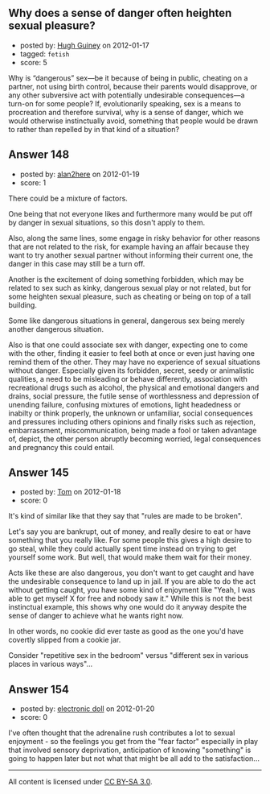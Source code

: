 ## Why does a sense of danger often heighten sexual pleasure?

- posted by: [Hugh Guiney](https://stackexchange.com/users/-1/155-hugh-guiney) on 2012-01-17
- tagged: `fetish`
- score: 5

Why is “dangerous” sex—be it because of being in public, cheating on a partner, not using birth control, because their parents would disapprove, or any other subversive act with potentially undesirable consequences—a turn-on for some people? If, evolutionarily speaking, sex is a means to procreation and therefore survival, why is a sense of danger, which we would otherwise instinctually avoid, something that people would be drawn to rather than repelled by in that kind of a situation?


## Answer 148

- posted by: [alan2here](https://stackexchange.com/users/-1/174-alan2here) on 2012-01-19
- score: 1

There could be a mixture of factors.

One being that not everyone likes and furthermore many would be put off by danger in sexual situations, so this dosn't apply to them.

Also, along the same lines, some engage in risky behavior for other reasons that are not related to the risk, for example having an affair because they want to try another sexual partner without informing their current one, the danger in this case may still be a turn off.

Another is the excitement of doing something forbidden, which may be related to sex such as kinky, dangerous sexual play or not related, but for some heighten sexual pleasure, such as cheating or being on top of a tall building.

Some like dangerous situations in general, dangerous sex being merely another dangerous situation.

Also is that one could associate sex with danger, expecting one to come with the other, finding it easier to feel both at once or even just having one remind them of the other. They may have no experience of sexual situations without danger. Especially given its forbidden, secret, seedy or animalistic qualities, a need to be misleading or behave differently, association with recreational drugs such as alcohol, the physical and emotional dangers and drains, social pressure, the futile sense of worthlessness and depression of unending failure, confusing mixtures of emotions, light headedness or inabilty or think properly, the unknown or unfamiliar, social consequences and pressures including others opinions and finally risks such as rejection, embarrassment, miscommunication, being made a fool or taken advantage of, depict, the other person abruptly becoming worried, legal consequences and pregnancy this could entail.


## Answer 145

- posted by: [Tom](https://stackexchange.com/users/-1/145-tom) on 2012-01-18
- score: 0

It's kind of similar like that they say that "rules are made to be broken".

Let's say you are bankrupt, out of money, and really desire to eat or have something that you really like. For some people this gives a high desire to go steal, while they could actually spent time instead on trying to get yourself some work. But well, that would make them wait for their money.

Acts like these are also dangerous, you don't want to get caught and have the undesirable consequence to land up in jail. If you are able to do the act without getting caught, you have some kind of enjoyment like "Yeah, I was able to get myself X for free and nobody saw it." While this is not the best instinctual example, this shows why one would do it anyway despite the sense of danger to achieve what he wants right now.

In other words, no cookie did ever taste as good as the one you'd have covertly slipped from a cookie jar.

Consider "repetitive sex in the bedroom" versus "different sex in various places in various ways"...


## Answer 154

- posted by: [electronic doll](https://stackexchange.com/users/-1/176-electronic-doll) on 2012-01-20
- score: 0

I've often thought that the adrenaline rush contributes a lot to sexual enjoyment - so the feelings you get from the "fear factor" especially in play that involved sensory deprivation, anticipation of knowing "something" is going to happen later but not what that might be all add to the satisfaction...





---

All content is licensed under [CC BY-SA 3.0](https://creativecommons.org/licenses/by-sa/3.0/).
